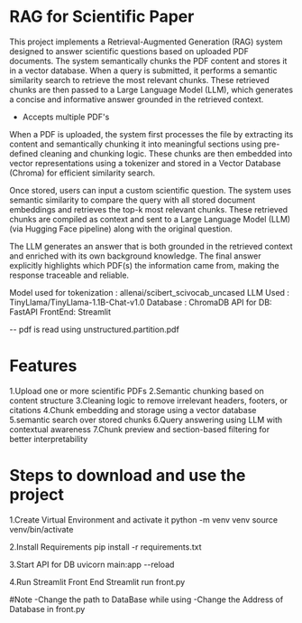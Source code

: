 # RAG for Scientific Paper

This project implements a Retrieval-Augmented Generation (RAG) system designed to answer scientific questions based on uploaded PDF documents. The system semantically chunks the PDF content and stores it in a vector database. When a query is submitted, it performs a semantic similarity search to retrieve the most relevant chunks. These retrieved chunks are then passed to a Large Language Model (LLM), which generates a concise and informative answer grounded in the retrieved context.
- Accepts multiple PDF's

When a PDF is uploaded, the system first processes the file by extracting its content and semantically chunking it into meaningful sections using pre-defined cleaning and chunking logic. These chunks are then embedded into vector representations using a tokenizer and stored in a Vector Database (Chroma) for efficient similarity search.

Once stored, users can input a custom scientific question. The system uses semantic similarity to compare the query with all stored document embeddings and retrieves the top-k most relevant chunks. These retrieved chunks are compiled as context and sent to a Large Language Model (LLM) (via Hugging Face pipeline) along with the original question.

The LLM generates an answer that is both grounded in the retrieved context and enriched with its own background knowledge. The final answer explicitly highlights which PDF(s) the information came from, making the response traceable and reliable.

Model used for tokenization : allenai/scibert_scivocab_uncased
LLM Used : TinyLlama/TinyLlama-1.1B-Chat-v1.0
Database : ChromaDB
API for DB: FastAPI
FrontEnd: Streamlit

-- pdf is read using unstructured.partition.pdf

# Features
1.Upload one or more scientific PDFs
2.Semantic chunking based on content structure
3.Cleaning logic to remove irrelevant headers, footers, or citations
4.Chunk embedding and storage using a vector database
5.semantic search over stored chunks
6.Query answering using LLM with contextual awareness
7.Chunk preview and section-based filtering for better interpretability



# Steps to download and use the project
1.Create Virtual Environment and activate it
python -m venv venv
source venv/bin/activate

2.Install Requirements
pip install -r requirements.txt

3.Start API for DB
uvicorn main:app --reload

4.Run Streamlit Front End
Streamlit run front.py

#Note
-Change the path to DataBase while using
-Change the Address of Database in front.py
